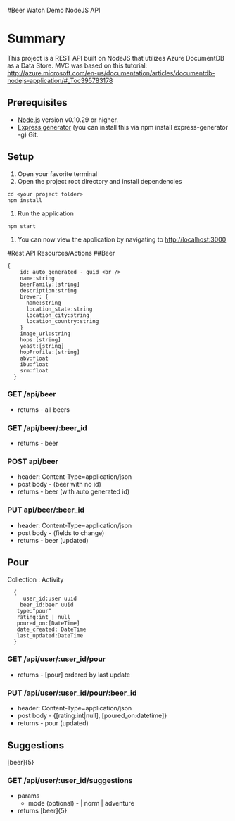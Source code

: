 #Beer Watch Demo NodeJS API

# Summary
This project is a REST API built on NodeJS that utilizes Azure DocumentDB as a Data Store.  MVC was based on this tutorial:
http://azure.microsoft.com/en-us/documentation/articles/documentdb-nodejs-application/#_Toc395783178

## Prerequisites
* [Node.js](http://nodejs.org/) version v0.10.29 or higher.
* [Express generator](http://www.expressjs.com/starter/generator.html) (you can install this via npm install express-generator -g)
Git.

## Setup

1. Open your favorite terminal
1. Open the project root directory and install dependencies
```
cd <your project folder>
npm install
```
1. Run the application
```
npm start
```
1. You can now view the application by navigating to [http://localhost:3000](http://localhost:3000)

#Rest API Resources/Actions
##Beer

```
{
    id: auto generated - guid <br />
    name:string
    beerFamily:[string]
    description:string
    brewer: {
      name:string
      location_state:string
      location_city:string
      location_country:string
    }
    image_url:string
    hops:[string]
    yeast:[string]
    hopProfile:[string]
    abv:float 
    ibu:float
    srm:float
  }
 ```


### GET /api/beer 
* returns - all beers

### GET /api/beer/:beer_id
* returns - beer

### POST api/beer

* header: Content-Type=application/json
* post body - (beer with no id)
* returns - beer (with auto generated id)

### PUT api/beer/:beer_id

* header: Content-Type=application/json
* post body - (fields to change)
* returns - beer (updated)

## Pour
Collection : Activity

```
  {
     user_id:user uuid
    beer_id:beer uuid
   type:"pour"
   rating:int | null
   poured_on:[DateTime]
   date_created: DateTime
   last_updated:DateTime
  }
```

### GET /api/user/:user_id/pour

* returns - [pour] ordered by last update

### PUT /api/user/:user_id/pour/:beer_id

* header: Content-Type=application/json
* post body - {[rating:int|null], [poured_on:datetime]}
* returns - pour (updated)

## Suggestions
[beer]{5}

### GET /api/user/:user_id/suggestions

* params 
  * mode (optional) -  <default> | norm | adventure
* returns [beer]{5}

